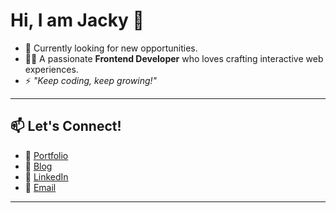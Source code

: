# Hi, I am Jacky 👋

- 👀 Currently looking for new opportunities.
- 👨‍💻 A passionate **Frontend Developer** who loves crafting interactive web experiences.  
- ⚡ *"Keep coding, keep growing!"*  

---

## 📫 Let's Connect!

- 🧠 [Portfolio](https://alwaysdebugg.github.io/myPortfolio/)
- 📖 [Blog](https://alwaysdebugg.github.io/hexoBlog2025/)
- 💼 [LinkedIn](https://www.linkedin.com/in/jfeng-307210291/)
- 💌 [Email](mailto:fengjacky84@gmail.com)

---

